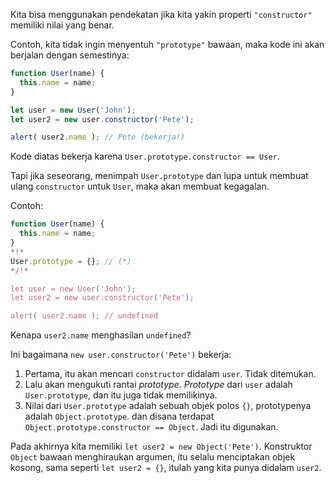 Kita bisa menggunakan pendekatan jika kita yakin properti `"constructor"` memiliki nilai yang benar.

Contoh, kita tidak ingin menyentuh `"prototype"` bawaan, maka kode ini akan berjalan dengan semestinya:

```js run
function User(name) {
  this.name = name;
}

let user = new User('John');
let user2 = new user.constructor('Pete');

alert( user2.name ); // Pete (bekerja!)
```

Kode diatas bekerja karena `User.prototype.constructor == User`.

Tapi jika seseorang, menimpah `User.prototype` dan lupa untuk membuat ulang `constructor` untuk `User`, maka akan membuat kegagalan.

Contoh:

```js run
function User(name) {
  this.name = name;
}
*!*
User.prototype = {}; // (*)
*/!*

let user = new User('John');
let user2 = new user.constructor('Pete');

alert( user2.name ); // undefined
```

Kenapa `user2.name` menghasilan `undefined`?

Ini bagaimana `new user.constructor('Pete')` bekerja:

1. Pertama, itu akan mencari `constructor` didalam `user`. Tidak ditemukan.
2. Lalu akan mengukuti rantai *prototype*. *Prototype* dari `user` adalah `User.prototype`, dan itu juga tidak memilikinya.
3. Nilai dari `User.prototype` adalah sebuah objek polos `{}`, prototypenya adalah `Object.prototype`. dan disana terdapat `Object.prototype.constructor == Object`. Jadi itu digunakan.

Pada akhirnya kita memiliki `let user2 = new Object('Pete')`. Konstruktor `Object` bawaan menghiraukan argumen, itu selalu menciptakan objek kosong, sama seperti `let user2 = {}`, itulah yang kita punya didalam `user2`.

